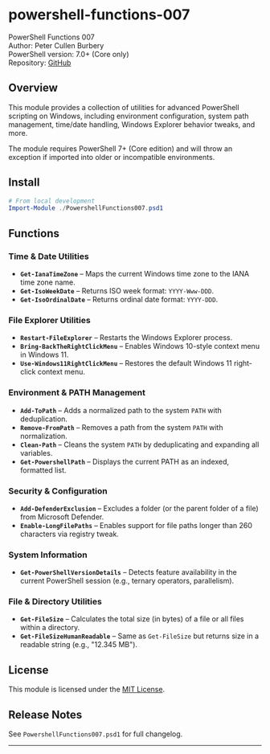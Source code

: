 # powershell-functions-007

PowerShell Functions 007  
Author: Peter Cullen Burbery  
PowerShell version: 7.0+ (Core only)  
Repository: [GitHub](https://github.com/PeterCullenBurbery/powershell-functions-007)

## Overview

This module provides a collection of utilities for advanced PowerShell scripting on Windows, including environment configuration, system path management, time/date handling, Windows Explorer behavior tweaks, and more.

The module requires PowerShell 7+ (Core edition) and will throw an exception if imported into older or incompatible environments.

## Install

```powershell
# From local development
Import-Module ./PowershellFunctions007.psd1
```

## Functions

### Time & Date Utilities
- **`Get-IanaTimeZone`** – Maps the current Windows time zone to the IANA time zone name.
- **`Get-IsoWeekDate`** – Returns ISO week format: `YYYY-Www-DDD`.
- **`Get-IsoOrdinalDate`** – Returns ordinal date format: `YYYY-DDD`.

### File Explorer Utilities
- **`Restart-FileExplorer`** – Restarts the Windows Explorer process.
- **`Bring-BackTheRightClickMenu`** – Enables Windows 10-style context menu in Windows 11.
- **`Use-Windows11RightClickMenu`** – Restores the default Windows 11 right-click context menu.

### Environment & PATH Management
- **`Add-ToPath`** – Adds a normalized path to the system `PATH` with deduplication.
- **`Remove-FromPath`** – Removes a path from the system `PATH` with normalization.
- **`Clean-Path`** – Cleans the system `PATH` by deduplicating and expanding all variables.
- **`Get-PowershellPath`** – Displays the current PATH as an indexed, formatted list.

### Security & Configuration
- **`Add-DefenderExclusion`** – Excludes a folder (or the parent folder of a file) from Microsoft Defender.
- **`Enable-LongFilePaths`** – Enables support for file paths longer than 260 characters via registry tweak.

### System Information
- **`Get-PowerShellVersionDetails`** – Detects feature availability in the current PowerShell session (e.g., ternary operators, parallelism).

### File & Directory Utilities
- **`Get-FileSize`** – Calculates the total size (in bytes) of a file or all files within a directory.
- **`Get-FileSizeHumanReadable`** – Same as `Get-FileSize` but returns size in a readable string (e.g., "12.345 MB").

## License

This module is licensed under the [MIT License](https://opensource.org/licenses/MIT).

## Release Notes

See `PowershellFunctions007.psd1` for full changelog.

---